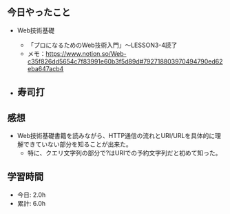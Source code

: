 ## 今日やったこと
- Web技術基礎
  - 「プロになるためのWeb技術入門」〜LESSON3-4読了
  - メモ：https://www.notion.so/Web-c35f826dd5654c7f83991e60b3f5d89d#792718803970494790ed62eba647acb4

- 寿司打
  - 

## 感想
- Web技術基礎書籍を読みながら、HTTP通信の流れとURI/URLを具体的に理解できていない部分を知ることが出来た。
  - 特に、クエリ文字列の部分で?はURIでの予約文字列だと初めて知った。

## 学習時間 
- 今日: 2.0h
- 累計: 6.0h